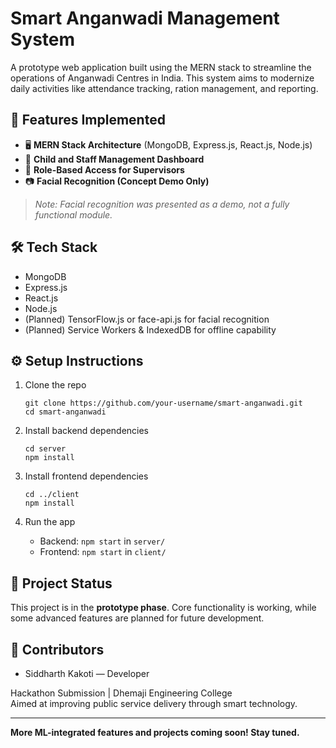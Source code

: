 # Smart Anganwadi Management System

A prototype web application built using the MERN stack to streamline the operations of Anganwadi Centres in India. This system aims to modernize daily activities like attendance tracking, ration management, and reporting.

## 🚀 Features Implemented

- 🖥️ **MERN Stack Architecture** (MongoDB, Express.js, React.js, Node.js)
- 👶 **Child and Staff Management Dashboard**
- 🔐 **Role-Based Access for Supervisors**
- 📷 **Facial Recognition (Concept Demo Only)**

> *Note: Facial recognition was presented as a demo, not a fully functional module.*

## 🛠️ Tech Stack

- MongoDB
- Express.js
- React.js
- Node.js
- (Planned) TensorFlow.js or face-api.js for facial recognition
- (Planned) Service Workers & IndexedDB for offline capability


## ⚙️ Setup Instructions

1. Clone the repo  
   ```
   git clone https://github.com/your-username/smart-anganwadi.git
   cd smart-anganwadi
   ```

2. Install backend dependencies  
   ```
   cd server
   npm install
   ```

3. Install frontend dependencies  
   ```
   cd ../client
   npm install
   ```

4. Run the app  
   - Backend: `npm start` in `server/`  
   - Frontend: `npm start` in `client/`

## 📌 Project Status

This project is in the **prototype phase**. Core functionality is working, while some advanced features are planned for future development.

## 🙌 Contributors

- Siddharth Kakoti — Developer  

Hackathon Submission | Dhemaji Engineering College  
Aimed at improving public service delivery through smart technology.

---

**More ML-integrated features and projects coming soon! Stay tuned.**

